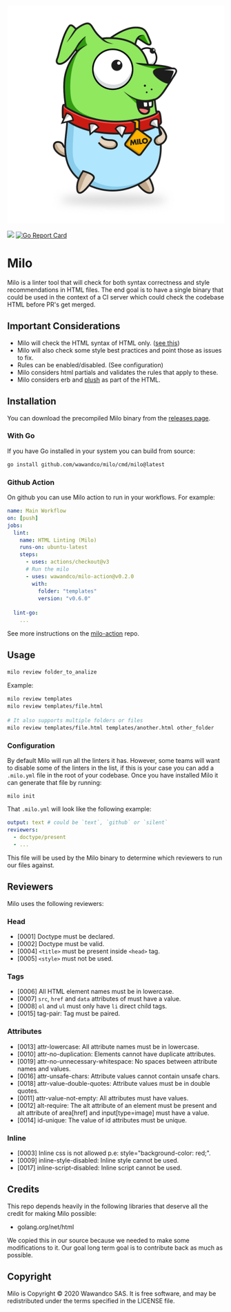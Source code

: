 ![](https://github.com/wawandco/milo/blob/main/milo.png)

![](https://github.com/wawandco/milo/workflows/Test/badge.svg)
[![Go Report Card](https://goreportcard.com/badge/github.com/Wawandco/milo)](https://goreportcard.com/report/github.com/Wawandco/milo)
# Milo

Milo is a linter tool that will check for both syntax correctness and style recommendations in HTML files. The end goal is to have a single binary that could be used in the context of a CI server which could check the codebase HTML before PR's get merged.

## Important Considerations

- Milo will check the HTML syntax of HTML only. ([see this](https://html.spec.whatwg.org/multipage/syntax.html))
- Milo will also check some style best practices and point those as issues to fix.
- Rules can be enabled/disabled. (See configuration)
- Milo considers html partials and validates the rules that apply to these.
- Milo considers erb and [plush](https://github.com/gobuffalo/plush) as part of the HTML.

## Installation

You can download the precompiled Milo binary from the [releases page](https://github.com/wawandco/milo/releases).

### With Go

If you have Go installed in your system you can build from source:

```sh
go install github.com/wawandco/milo/cmd/milo@latest
```
### Github Action

On github you can use Milo action to run in your workflows. For example:

```yaml
name: Main Workflow
on: [push]
jobs:
  lint:
    name: HTML Linting (Milo)
    runs-on: ubuntu-latest
    steps:
      - uses: actions/checkout@v3
      # Run the milo 
      - uses: wawandco/milo-action@v0.2.0
        with:
          folder: "templates"
          version: "v0.6.0"

  lint-go:
    ...
```

See more instructions on the [milo-action](https://github.com/wawandco/milo-action) repo.

## Usage

```sh
milo review folder_to_analize
```

Example:

```sh
milo review templates
milo review templates/file.html

# It also supports multiple folders or files
milo review templates/file.html templates/another.html other_folder
```

### Configuration

By default Milo will run all the linters it has. However, some teams will want to disable some of the linters in the list, if this is your case you can add a `.milo.yml` file in the root of your codebase.
Once you have installed Milo it can generate that file by running:
```
milo init
```

That `.milo.yml` will look like the following example:

```yml
output: text # could be `text`, `github` or `silent`
reviewers:
  - doctype/present 
  - ...
```

This file will be used by the Milo binary to determine which reviewers to run our files against.

## Reviewers

Milo uses the following reviewers:

### Head

- [0001] Doctype must be declared.
- [0002] Doctype must be valid.
- [0004] `<title>` must be present inside `<head>` tag.
- [0005] `<style>` must not be used.

### Tags

- [0006] All HTML element names must be in lowercase.
- [0007] `src`, `href` and `data` attributes of must have a value.
- [0008] `ol` and `ul` must only have `li` direct child tags.
- [0015] tag-pair: Tag must be paired.

### Attributes

- [0013] attr-lowercase: All attribute names must be in lowercase.
- [0010] attr-no-duplication: Elements cannot have duplicate attributes.
- [0019] attr-no-unnecessary-whitespace: No spaces between attribute names and values.
- [0016] attr-unsafe-chars: Attribute values cannot contain unsafe chars.
- [0018] attr-value-double-quotes: Attribute values must be in double quotes.
- [0011] attr-value-not-empty: All attributes must have values.
- [0012] alt-require: The alt attribute of an element must be present and alt attribute of area[href] and input[type=image] must have a value.
- [0014] id-unique: The value of id attributes must be unique.

### Inline

- [0003] Inline css is not allowed p.e: style="background-color: red;".
- [0009] inline-style-disabled: Inline style cannot be used.
- [0017] inline-script-disabled: Inline script cannot be used.

## Credits

This repo depends heavily in the following libraries that deserve all the credit for making Milo possible:

- golang.org/net/html 

We copied this in our source because we needed to make some modifications to it. Our goal long term goal is to contribute back as much as possible.

## Copyright

Milo is Copyright © 2020 Wawandco SAS. It is free software, and may be redistributed under the terms specified in the LICENSE file.


